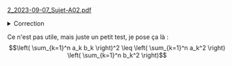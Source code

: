 
 [2_2023-09-07_Sujet-A02.pdf](2_2023-09-07_Sujet-A02.pdf) 
<details>
<summary>Correction</summary>
Ex 1 


| Niveaux | Sommet |
| ------- | ------ |
| 0       | A,D    |
| 1       | B,E    |
| 2       | C,F    |
| 3       | G      |
| 4       | H      |

Ex 2
Tableau de successeurs.

| Sommet | Successeur |
| ------ | ---------- |
| A      | B          |
| B      | C, F       |
| C      | G          | 
| D      | E          |
| E      | F          |
| F      | G          |
| G      | H          |
| H      | Fin        |


Ex 3

![Graph-mpm](1694799788633.jpg)

</details>











Ce n'est pas utile, mais juste un petit test, je pose ça là :
$$\left( \sum_{k=1}^n a_k b_k \right)^2 \leq \left( \sum_{k=1}^n a_k^2 \right) \left( \sum_{k=1}^n b_k^2 \right)$$
